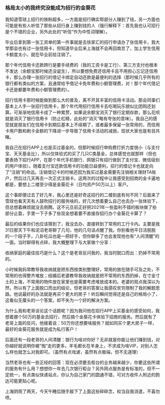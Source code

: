### 格局太小的我终究没能成为招行的金葵花

我知道雪球上招行的铁粉超多，一方面是招行确实帮部分人赚到了钱，另一方面也可能是有些人听信了那些从招行身上赚到钱的人（强行解释下：首先我也认可招行是个不错的企业，另外此处的“听信”作为中性词理解）。

毕业后拿到第一张工资单的第一件事就是去徐家汇的招行申请办了张信用卡，我大学那会也有过一张信用卡，但知道毕业后来上海就不会再回南京了，加上学生信用卡额度太小，就在毕业前给注销了。

那个年代信用卡还款跨行是要手续费的（我的工资卡是工行）、第三方支付也根本不发达（余额宝那时候还没诞生），所以要想免费还信用卡且不用担心忘记还信用卡，那么办理一张招行的借记卡绑定自动还款是最便利的选择（那时候几乎所有的银行都有类似的方案，且通常给予借记卡免年费和小额管理费，对！那个年代借记卡还是都要年费和小额管理费的）。

招行信用卡那时候能做到那么大的普及，离不开其丰富的信用卡活动。那会同事们基本上人手一张招行信用卡，那个年代用招行信用卡去吃喝玩乐貌似比团购还划算。可渐渐地信用卡成了一种累赘，如果说余额宝消灭了银行定期存款，那么花呗就是消灭了银行信用卡（防止杠精，此处的“消灭”略有夸张的意味）。我自己的感受就是朋友们在信用卡到期后基本上不续期了，或者最多保留一张常用的，而信用卡用户数和刷卡金额的下降进一步导致了信用卡活动的减弱，现状大家也是有目共睹。

我自己在招行APP上也是买过基金的，但那时候招行申购费打折力度很小（与支付宝、天天基金比），所以仅体验式的买了几只C类基金，总体感觉也就那样（但也要表扬下招行APP，在那个年代手机银行、网银只有招行做到了支付宝、微信级别的用户体验）。随着支付宝还款信用卡的功能日益便利，招行的借记卡也就走向了“注销”的命运。注销借记卡的时候还因为我买过基金需要先注销相关理财TA账户，然后过几天再去一次正式注销卡。这两次的过程中让我感受到招商的金卡遍地都是，要想上二楼至少得是金葵花卡（日均资产50万以上）客户。

这个事即便过去了好几年，我心里还是好奇这招行的二楼到底有何不同？后面来了雪球也看天天有人鼓吹招行的服务啥的，好几次想着要么自己也去办一张体验下，但总想着麻烦就没去倒腾。这不元旦前正好把2021年一些盈利不错的板块做了些部分止盈，手里一下子多了些现金想着要不直接存招行办个金葵花卡算了？


最后的结果你们也应该猜到了，我没去办，直接转到了常用的工行卡内。主要是我31日那天下午和泥沼老哥聊了几句，他的几句话点醒了我。你别看他平日活脱脱的一个段子手，八卦吃瓜也是一把好手，但你聊多了也会发现他也有“人间清醒”的一面。当时聊得有点碎，我大概整理下与大家做个分享：

收纳家庭的最佳技巧是什么？这个是老哥反问我的，我当时脱口而出：扔掉不常用的。

小时候我妈常教导我收纳就是把东西按类别整理好，常用的放在随手可及之处，不常用的也得整齐堆放；结婚后老婆教导我收纳就是把不常用的东西扔掉，在寸金寸土的上海，不常用的物件放在家里也是需要考虑堆放成本的。老婆的观点我深以为然，所以有了上面脱口而出的结论，但老哥的答案让我感叹贫穷限制了我的解题思路。他说最好的办法就是再买个更大的房子！听后瞬间觉得还是自己的格局小了，这看似无厘头的一个答案，却不失为一个好的解决方案。

为什么我和老哥谈论这个话题呢？因为我问他在招行APP上买基金的感受如何，我想着挪个50万的基金去招行，然后搞个金葵花卡体验下招商的服务。然后就有了老哥上面的反问，他接着说：50万你还想要啥服务？就如同买个更大房子一样，最好的金葵花服务就是成为私行客户！

后面还有一段老哥的人间清醒：银行为啥对你好？无非就是你能让他们赚到钱，对你越好就说明你被“掏”走的更多。羊毛都长在羊身上，不求成为啥VIP，对别人怎么样也就怎么对我即可。（虽然有点戏谑，虽然有点极端，但不无道理）

当然老哥也有一些正经的回答：现在必须要去柜台的业务越来越少，你要这些所谓的服务有什么用？想想你一年去几次银行柜台？另外网点服务是有标准的，但不一定统一，有点类似快递站点，你认为自己家门的圆通不错，可对方收件人附近的韵达可能更贴心呢。

上海阴雨了两天，今天午睡后随手敲下了上面这些碎碎念，权当自我消遣，不喜勿喷。

